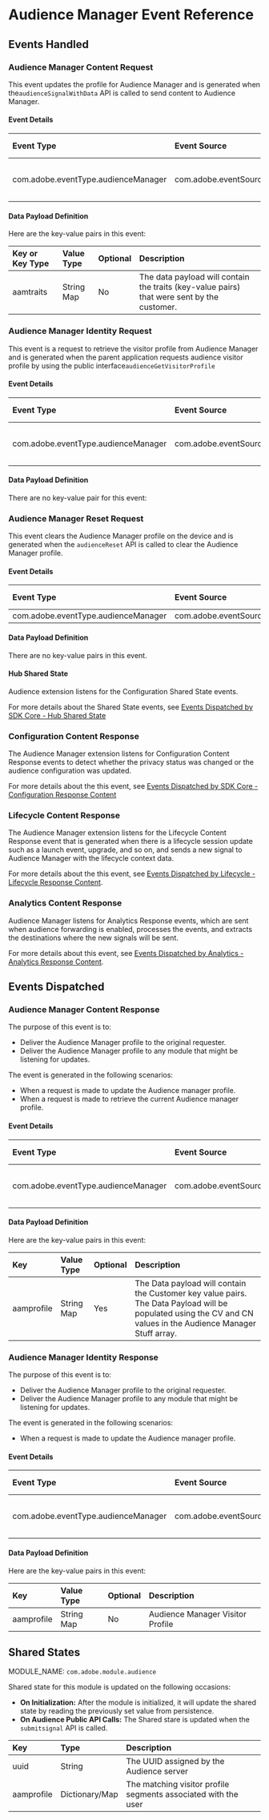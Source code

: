# Audience Manager Event Reference

## Events Handled

### Audience Manager Content Request

This event updates the profile for Audience Manager and is generated when the`audienceSignalWithData` API is called to send content to Audience Manager.

#### Event Details

| **Event Type** | **Event Source** | **Paired** | **Paired Event** |
| :--- | :--- | :--- | :--- |
| com.adobe.eventType.audienceManager | com.adobe.eventSource.requestContent | Yes | ​[Audience Manager Content Response](https://docs.adobelaunch.com/extension-reference/mobile/build-your-own-extension/events/adobe-audience-manager/events-dispatched-by-adobe-audience-manager#audience-manager-content-response)​ |

#### Data Payload Definition

Here are the key-value pairs in this event:

| **Key or Key Type** | **Value Type** | **Optional** | **Description** |
| :--- | :--- | :--- | :--- |
| aamtraits | String Map | No | The data payload will contain the traits \(key-value pairs\) that were sent by the customer. |

### Audience Manager Identity Request

This event is a request to retrieve the visitor profile from Audience Manager and is generated when the parent application requests audience visitor profile by using the public interface`audienceGetVisitorProfile`

#### Event Details

| Event Type | Event Source | Paired | Paired Event |
| :--- | :--- | :--- | :--- |
| com.adobe.eventType.audienceManager | com.adobe.eventSource.requestIdentity | Yes | ​[Audience Manager Identity Response](https://docs.adobelaunch.com/extension-reference/mobile/build-your-own-extension/events/adobe-audience-manager/events-dispatched-by-adobe-audience-manager#audience-manager-identity-response)​ |

#### Data Payload Definition

There are no key-value pair for this event:

### Audience Manager Reset Request

This event clears the Audience Manager profile on the device and is generated when the `audienceReset` API is called to clear the Audience Manager profile.

#### Event Details

| Event Type | Event Source | Paired | Paired Event |
| :--- | :--- | :--- | :--- |
| com.adobe.eventType.audienceManager | com.adobe.eventSource.requestReset | No | N/A |

#### Data Payload Definition

There are no key-value pairs in this event.

#### Hub Shared State

Audience extension listens for the Configuration Shared State events.

For more details about the Shared State events, see [Events Dispatched by SDK Core - Hub Shared State](https://docs.adobelaunch.com/extension-reference/mobile/build-your-own-extension/events/sdk-core/events-dispatched-by-sdk-core#hub-shared-state)​

### Configuration Content Response

The Audience Manager extension listens for Configuration Content Response events to detect whether the privacy status was changed or the audience configuration was updated.

For more details about the this event, see [Events Dispatched by SDK Core - Configuration Response Content](https://docs.adobelaunch.com/extension-reference/mobile/build-your-own-extension/events/sdk-core/events-dispatched-by-sdk-core#configuration-response-content)​

### Lifecycle Content Response

The Audience Manager extension listens for the Lifecycle Content Response event that is generated when there is a lifecycle session update such as a launch event, upgrade, and so on, and sends a new signal to Audience Manager with the lifecycle context data.

For more details about the this event, see [Events Dispatched by Lifecycle - Lifecycle Response Content](https://docs.adobelaunch.com/extension-reference/mobile/build-your-own-extension/events/lifecycle/events-dispatched-by-lifecycle#lifecycle-data-content-response).

### Analytics Content Response

Audience Manager listens for Analytics Response events, which are sent when audience forwarding is enabled, processes the events, and extracts the destinations where the new signals will be sent.

For more details about this event, see [Events Dispatched by Analytics - Analytics Response Content](https://docs.adobelaunch.com/extension-reference/mobile/build-your-own-extension/events/adobe-analytics/events-dispatched-by-adobe-analytics#analytics-content-response).



## Events Dispatched <a id="audience-manager-content-response"></a>

### Audience Manager Content Response

The purpose of this event is to:

* Deliver the Audience Manager profile to the original requester.
* Deliver the Audience Manager profile to any module that might be listening for updates.

The event is generated in the following scenarios:

* When a request is made to update the Audience manager profile.
* When a request is made to retrieve the current Audience manager profile.

#### Event Details

| **Event Type** | **Event Source** | **Paired** | **Paired Event** |
| :--- | :--- | :--- | :--- |
| com.adobe.eventType.audienceManager | com.adobe.eventSource.responseContent | Yes | ​[Audience Manager Content Request](https://docs.adobelaunch.com/extension-reference/mobile/build-your-own-extension/events/adobe-audience-manager/events-handled-by-adobe-audience-manager#audience-manager-content-request)​ |

#### Data Payload Definition

Here are the key-value pairs in this event:

| **Key** | **Value Type** | **Optional** | **Description** |
| :--- | :--- | :--- | :--- |
| aamprofile | String Map | Yes | The Data payload will contain the Customer key value pairs. The Data Payload will be populated using the CV and CN values in the Audience Manager Stuff array. |

### Audience Manager Identity Response

The purpose of this event is to:

* Deliver the Audience Manager profile to the original requester.
* Deliver the Audience Manager profile to any module that might be listening for updates.

The event is generated in the following scenarios:

* When a request is made to update the Audience manager profile.

#### Event Details

| **Event Type** | **Event Source** | **Paired** | **Paired Event** |
| :--- | :--- | :--- | :--- |
| com.adobe.eventType.audienceManager | com.adobe.eventSource.responseIdentity | Yes | ​[Audience Manager Identity Request](https://docs.adobelaunch.com/extension-reference/mobile/build-your-own-extension/events/adobe-audience-manager/events-handled-by-adobe-audience-manager#audience-manager-identity-request)​ |

#### Data Payload Definition

Here are the key-value pairs in this event:

| **Key** | **Value Type** | **Optional** | **Description** |
| :--- | :--- | :--- | :--- |
| aamprofile | String Map | No | Audience Manager Visitor Profile |

## Shared States

MODULE\_NAME: `com.adobe.module.audience`

Shared state for this module is updated on the following occasions:

* **On Initialization:** After the module is initialized, it will update the shared state by reading the previously set value from persistence.
* **On Audience Public API Calls:** The Shared stare is updated when the `submitsignal` API is called.

| Key | Type | Description |
| :--- | :--- | :--- |
| uuid | String | The UUID assigned by the Audience server |
| aamprofile | Dictionary/Map | The matching visitor profile segments associated with the user |

